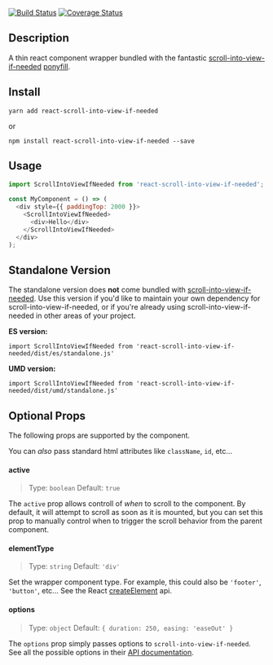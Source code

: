 [![Build Status](https://travis-ci.org/icd2k3/react-scroll-into-view-if-needed.svg?branch=master)](https://travis-ci.org/icd2k3/react-scroll-into-view-if-needed)
[![Coverage Status](https://coveralls.io/repos/github/icd2k3/react-scroll-into-view-if-needed/badge.svg)](https://coveralls.io/github/icd2k3/react-scroll-into-view-if-needed)

## Description

A thin react component wrapper bundled with the fantastic [scroll-into-view-if-needed](https://www.npmjs.com/package/scroll-into-view-if-needed) [ponyfill](https://ponyfill.com).

## Install

`yarn add react-scroll-into-view-if-needed`

or

`npm install react-scroll-into-view-if-needed --save`

## Usage

```js
import ScrollIntoViewIfNeeded from 'react-scroll-into-view-if-needed';

const MyComponent = () => (
  <div style={{ paddingTop: 2000 }}>
    <ScrollIntoViewIfNeeded>
      <div>Hello</div>
    </ScrollIntoViewIfNeeded>
  </div>
);
```

## Standalone Version

The standalone version does **not** come bundled with [scroll-into-view-if-needed](https://www.npmjs.com/package/scroll-into-view-if-needed). Use this version if you'd like to maintain your own dependency for scroll-into-view-if-needed, or if you're already using scroll-into-view-if-needed in other areas of your project.

**ES version:**

`import ScrollIntoViewIfNeeded from 'react-scroll-into-view-if-needed/dist/es/standalone.js'`

**UMD version:**

`import ScrollIntoViewIfNeeded from 'react-scroll-into-view-if-needed/dist/umd/standalone.js'`

## Optional Props
The following props are supported by the component.

You can _also_ pass standard html attributes like `className`, `id`, etc...

#### active
> Type: `boolean`
> Default: `true`

The `active` prop allows controll of _when_ to scroll to the component. By default, it will attempt to scroll as soon as it is mounted, but you can set this prop to manually control when to trigger the scroll behavior from the parent component.

#### elementType
> Type: `string`
> Default: `'div'`

Set the wrapper component type. For example, this could also be `'footer'`, `'button'`, etc...  See the React [createElement](https://reactjs.org/docs/react-api.html#createelement) api.

#### options
> Type: `object`
> Default: `{ duration: 250, easing: 'easeOut' }`

The `options` prop simply passes options to `scroll-into-view-if-needed`. See all the possible options in their [API documentation](https://www.npmjs.com/package/scroll-into-view-if-needed#api).

